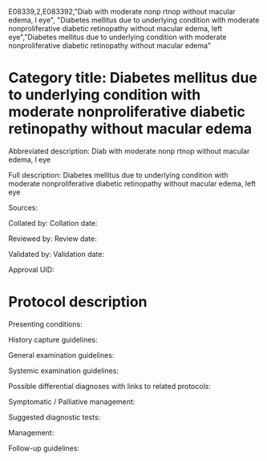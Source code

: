 E08339,2,E083392,"Diab with moderate nonp rtnop without macular edema, l eye", "Diabetes mellitus due to underlying condition with moderate nonproliferative diabetic retinopathy without macular edema, left eye","Diabetes mellitus due to underlying condition with moderate nonproliferative diabetic retinopathy without macular edema"
# Category title: Diabetes mellitus due to underlying condition with moderate nonproliferative diabetic retinopathy without macular edema

Abbreviated description: Diab with moderate nonp rtnop without macular edema, l eye

Full description: Diabetes mellitus due to underlying condition with moderate nonproliferative diabetic retinopathy without macular edema, left eye

Sources:

Collated by:
Collation date:

Reviewed by:
Review date:

Validated by:
Validation date:

Approval UID:

# Protocol description

Presenting conditions:

History capture guidelines:

General examination guidelines:

Systemic examination guidelines:

Possible differential diagnoses with links to related protocols:

Symptomatic / Palliative management:

Suggested diagnostic tests:

Management:

Follow-up guidelines:
